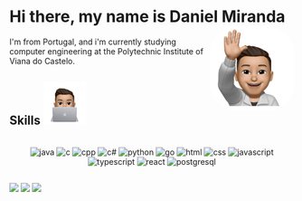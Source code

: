 # Hi there, my name is Daniel Miranda <img src="https://github.com/danieldsmiranda/danieldsmiranda/blob/main/Imagem.png?raw=true" alt='pic' align="right" height="150" style="border-radius:50px;"  />
I'm from Portugal, and i'm currently studying computer engineering at the Polytechnic Institute of Viana do Castelo.

## Skills <img src="https://github.com/danieldsmiranda/danieldsmiranda/blob/main/computerPic.png?raw=true" alt='pic-skills' height='75' />
<div style="display: inline_block" align="center"><br>
<img src="https://cdn.jsdelivr.net/gh/devicons/devicon/icons/java/java-original.svg" alt='java' height='40' />
<img src="https://cdn.jsdelivr.net/gh/devicons/devicon/icons/c/c-original.svg" alt='c' height='40'/>
<img src="https://cdn.jsdelivr.net/gh/devicons/devicon/icons/cplusplus/cplusplus-original.svg" alt='cpp' height='40'/>
<img src="https://cdn.jsdelivr.net/gh/devicons/devicon/icons/csharp/csharp-original.svg" alt='c#' height='40'/>
<img src="https://cdn.jsdelivr.net/gh/devicons/devicon/icons/python/python-original.svg" alt='python' height='40'/>
<img src="https://cdn.jsdelivr.net/gh/devicons/devicon/icons/go/go-original.svg" alt='go' height='40'/>
<img src="https://cdn.jsdelivr.net/gh/devicons/devicon/icons/html5/html5-original.svg" alt='html' height='40'/>
<img src="https://cdn.jsdelivr.net/gh/devicons/devicon/icons/css3/css3-original.svg" alt='css' height='40'/>
<img src="https://cdn.jsdelivr.net/gh/devicons/devicon/icons/javascript/javascript-original.svg" alt='javascript' height='40'/>
<img src="https://cdn.jsdelivr.net/gh/devicons/devicon/icons/typescript/typescript-original.svg" alt='typescript' height='40'/>
<img src="https://cdn.jsdelivr.net/gh/devicons/devicon/icons/react/react-original.svg" alt='react' height='40'/>
<img src="https://cdn.jsdelivr.net/gh/devicons/devicon/icons/postgresql/postgresql-original.svg" alt='postgresql' height='40'/>
</div>
  
  ##
 
<div> 
<a href="https://instagram.com/danieldsmiranda" target="_blank"><img src="https://img.shields.io/badge/-Instagram-%23E4405F?style=for-the-badge&logo=instagram&logoColor=white" target="_blank"></a>
<a href="https://www.linkedin.com/in/danieldsmiranda" target="_blank"><img src="https://img.shields.io/badge/-LinkedIn-%230077B5?style=for-the-badge&logo=linkedin&logoColor=white" target="_blank"></a>
<a href = "mailto:danielmiranda7@hotmail.com"><img src="https://img.shields.io/badge/-Gmail-%23333?style=for-the-badge&logo=gmail&logoColor=white" target="_blank"></a>
</div>
